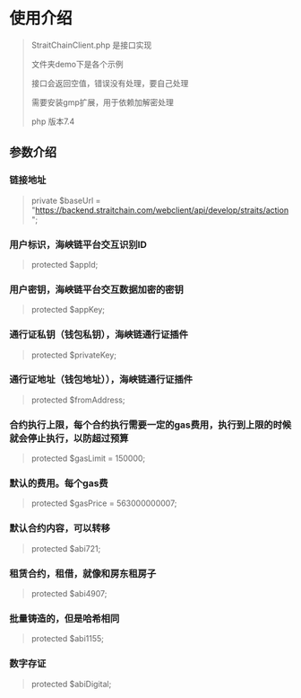 
# 使用介绍
> StraitChainClient.php 是接口实现
> 
> 文件夹demo下是各个示例
> 
> 接口会返回空值，错误没有处理，要自己处理
> 
> 需要安装gmp扩展，用于依赖加解密处理
> 
> php 版本7.4

## 参数介绍
### 链接地址
> private $baseUrl = "https://backend.straitchain.com/webclient/api/develop/straits/action";

### 用户标识，海峡链平台交互识别ID
> protected $appId;

### 用户密钥，海峡链平台交互数据加密的密钥
> protected $appKey;

### 通行证私钥（钱包私钥），海峡链通行证插件
> protected $privateKey;

### 通行证地址（钱包地址）），海峡链通行证插件
> protected $fromAddress;

### 合约执行上限，每个合约执行需要一定的gas费用，执行到上限的时候就会停止执行，以防超过预算
> protected $gasLimit = 150000;

### 默认的费用。每个gas费
> protected $gasPrice = 563000000007;

### 默认合约内容，可以转移
> protected $abi721;
> 
### 租赁合约，租借，就像和房东租房子
> protected $abi4907;

### 批量铸造的，但是哈希相同
> protected $abi1155;
> 
### 数字存证 
> protected $abiDigital;